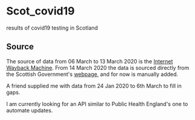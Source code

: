 # Scot_covid19
results of covid19 testing in Scotland

## Source
The source of data from 06 March to 13 March 2020 is the [Internet Wayback Machine](https://archive.org/search.php?query=https%3A%2F%2Fwww.gov.scot%2Fcoronavirus-covid-19%2F). From 14 March 2020 the data is sourced directly from the Scottish Government's [webpage](https://www.gov.scot/coronavirus-covid-19/), and for now is manually added.

A friend supplied me with data from 24 Jan 2020 to 6th March to fill in gaps. 

I am currently looking for an API similar to Public Health England's one to automate updates. 


